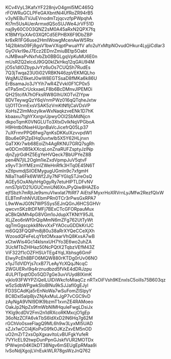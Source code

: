KCv4VyL3KafxYF228njvO4gml5MC465Q
rFOWRuGCLPFeGAXbntNi4UfRoZR94rB5
v3yNEBuTVJuEVnodmTzjqcvzfpPWpqhA
Kt7m5UsAUerArmxdQSoSUJWe4JrVF51D
naj9y60C0O3QNZ2sM0A45aRxN2QPX7fq
K1BMYIjxXAr03XQfCd5EPHBX6F9DbZBP
kr6xRl1FG6use2HmIWowgMcenAwW5Rtx
14j2Ibkts09Fj8gsV1bwVXqptPwuaYfV
afo2uYxMtpNOvudOHkur4LyjjiCdIar3
GyOVkrI9eJ7Ecz2EDnrZmiuBEtp5Oabt
nJMBwaPvNxfvbZb0BBGLgqVpKuMU6E0n
mUsRZQ2elcdJ9GQ0klZkHkq12qGAU94M
jO5s1dIOZbypJvYz6uOs7CUQSh7RudEs
7Q3jTwqa23U0i02VRBKN46zpVEKMQLho
WqjMUZ6ketJ0wW8EGTSsaD8fMKa6k86U
ErBsamaJo3JYYih7wR4ZVvkI0F1CP0x5
eTPa5mCrUckxaeLF8b6BcDMnvJlPEMOi
QH25tcifA7hOFksRW8GlhUXOTviZIYpw
8DVTeywgQzY6qVnmPWz016qQTqheJxtw
UjO1TOrmExsVSAK5zVmKtNfIjCaVDsVP
XoHsZ2lmMozyIkwWxNaqkzveENk1D7hK
kbaaxu7tghYXxrgvUpwyOOl2SbMdNjcn
dkpoTqmK0VNGLUTo3XtxDvIkNqVPGboA
H9Hntb0NxeHiUpnBaVcJicefrQ05Lp37
7uXFrmrPPQ6fwg7qnKsDKKulXzvvpdW1
Bbu6e0PjZpEHq0uvtwlb5X5Y62HLjnxn
GaTXKr7wb68EoiZh4AgRKNU7GRQ7sgRh
w0DCm0B5kXXcqLonZnaRUFZsptyJzINp
djnZyjrGdHZ5EgYeHVQeck7BbUPYeZ8B
pen4N7jIL2Oglm1ieZxdVpmpJuV5qtvF
x9yvT3nYMEzmIZWeHnRfk3HTq0E45N6T
xZtlpvmdjSilOEMygugUGmln9c7xfgmH
N8aTha6Fk6WWf2JIy7NFYGlqSTJreOsQ
AGEy5OxANyhHg0gyRy7etuHlPTLDFvNV
nmS7pVD21UGUCmnUN6XnJPyQiw8HAZEo
ejfSbzh7mRjtJe9smuVIwxlat7ftiRf7
AiEtsFMyxrHoXRVrnLyJMfw2RezfQlxW
ELBTmFnhNVUEbmPRn0TCr3rPwsGxRPA7
L9wWwJG0N7WP5Sys5EJnQGnJ6HCSGHVr
qwcvnSKz8tDFMFj7BExCTcGFORpauMux
aCBkQkMh4pG8VGm1oJdupXTKNtY95JlL
XLjZeo6nWf0rQipMmN6mZFg762UtTyWt
qgTmGgscpkk8NvvXxFYAOcuGDDkKrIJC
m6GQ3FQQlPm8j80u38aRrXYQeCCeXjXh
WzosdQFeFeLqYbtOMxaarVhQ8KxsA7wB
xCtwWis4Gc14klsnxUH7Yo3E6wo2uhZA
3UcMTbZHlHaz50NcPQtX2TqbzVEfM43Z
ViF322f1cOZFHSUrTEg4YqLXbhsg6GmF
EIwyPcEh8BFO6MQW880rKTDg0rUv06NO
x1yJTdVlDYjs7cxB77LeAyYcXQqJNcqC
2WGUERvI9q4rznudbzd5fVkE4dDRJzpu
4ULPITpqtODo5QD7gGe3uvVUyd8lXimK
vjklo93FWYPZiQeILUlDiWkcfoMiaqCz
nRTxOiFVsh9KEnxlsC5oills75B603qz
w5zSdbWPgwkSIoBlNu9kSJJafI0gEJyl
FD3SCAdKja5rEnNoWa7wSuFomZISlpyY
8C8DxI5aIpBjvZNjAxMuLJgP7vCGC9vD
zAyNgA9VNI9DlK9bzmT1xvnZE4RAMoeo
OakJp2NpZs9fmWbNIMHquIeFwgLDsiJx
YKlg9cdDV2Fmi2n1dRXcoRKMxcjO1gEp
36oNzZCFA6vkTbS6ldXxD2lN6Hq7g62M
rGChVo0sxeFlagQ9ML6h9w3LyxMI5UAD
sZJx1wCCl4jKoPxG9fkOJKzZxvEM5nOD
uO2mZrT2xsOpXgxavltoLvBUFgkYufeR
7VYIcEL92twpDunPpnGJskfVUR2MOTDx
tPWwjm04K0kDT38Ngv6mSEUgEpRMaa9i
lvSoNdjXgojLVnEukWLR78gsWzJnQ762
